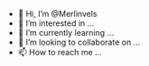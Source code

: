 - 👋 Hi, I’m @Merlinvels
- 👀 I’m interested in ...
- 🌱 I’m currently learning ...
- 💞️ I’m looking to collaborate on ...
- 📫 How to reach me ...

<!---
Merlinvels/Merlinvels is a ✨ special ✨ repository because its `README.md` (this file) appears on your GitHub profile.
You can click the Preview link to take a look at your changes.
--->

